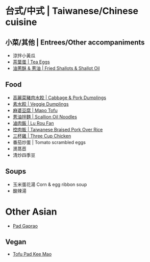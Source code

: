 # 台式/中式 | Taiwanese/Chinese cuisine

## 小菜/其他 | Entrees/Other accompaniments

- 涼拌小黃瓜
- [茶葉蛋 | Tea Eggs](tea-eggs.md)
- [油蔥酥 & 蔥油 | Fried Shallots & Shallot Oil](fried-shallots-oil.md)

## Food

- [高麗菜豬肉水餃 | Cabbage & Pork Dumplings](cabbage-pork-dumplings.md)
- [素水餃 | Veggie Dumplings](veggie-dumplings.md)
- [麻婆豆腐 | Mapo Tofu](mapo-tofu.md)
- [蔥油拌麵 | Scallion Oil Noodles](scallion-oil-noodles.md)
- [滷肉飯 | Lu Rou Fan](lu-rou-fan.md)
- [控肉販 | Taiwanese Braised Pork Over Rice](braised-pork-rice.md)
- [三杯雞 | Three Cup Chicken](three-cup-chicken.md)
- 番茄炒蛋 | Tomato scrambled eggs 
- 燙萵苣
- 清炒四季豆


## Soups

- 玉米蛋花湯 Corn & egg ribbon soup 
- 酸辣湯


# Other Asian

- [Pad Gaprao](pad-gaprao.md)

## Vegan

- [Tofu Pad Kee Mao](tofu-pad-kee-mao.md)

